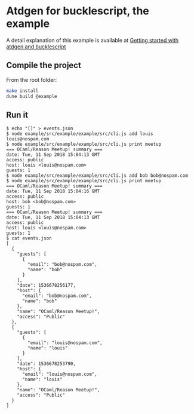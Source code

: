 # Atdgen for bucklescript, the example

A detail explanation of this example is available at [Getting started
with atdgen and
bucklescript](https://tech.ahrefs.com/getting-started-with-atdgen-and-bucklescript-1f3a14004081)

## Compile the project

From the root folder:

```bash
make install
dune build @example
```

## Run it

```
$ echo "[]" > events.json
$ node example/src/example/example/src/cli.js add louis louis@nospam.com
$ node example/src/example/example/src/cli.js print meetup
=== OCaml/Reason Meetup! summary ===
date: Tue, 11 Sep 2018 15:04:13 GMT
access: public
host: louis <louis@nospam.com>
guests: 1
$ node example/src/example/example/src/cli.js add bob bob@nospam.com
$ node example/src/example/example/src/cli.js print meetup
=== OCaml/Reason Meetup! summary ===
date: Tue, 11 Sep 2018 15:04:16 GMT
access: public
host: bob <bob@nospam.com>
guests: 1
=== OCaml/Reason Meetup! summary ===
date: Tue, 11 Sep 2018 15:04:13 GMT
access: public
host: louis <louis@nospam.com>
guests: 1
$ cat events.json
[
  {
    "guests": [
      {
        "email": "bob@nospam.com",
        "name": "bob"
      }
    ],
    "date": 1536678256177,
    "host": {
      "email": "bob@nospam.com",
      "name": "bob"
    },
    "name": "OCaml/Reason Meetup!",
    "access": "Public"
  },
  {
    "guests": [
      {
        "email": "louis@nospam.com",
        "name": "louis"
      }
    ],
    "date": 1536678253790,
    "host": {
      "email": "louis@nospam.com",
      "name": "louis"
    },
    "name": "OCaml/Reason Meetup!",
    "access": "Public"
  }
]
```
